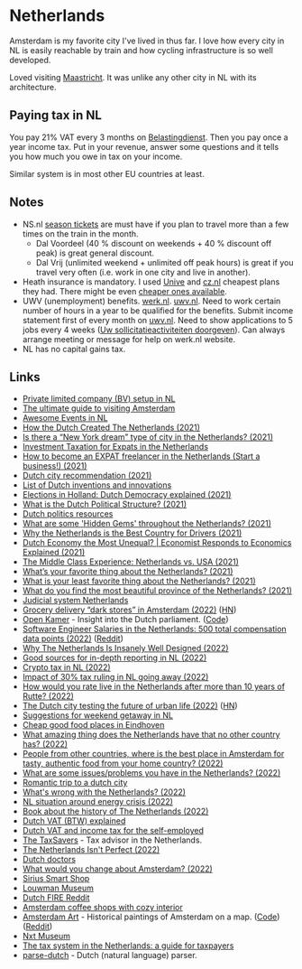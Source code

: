 # Netherlands

Amsterdam is my favorite city I've lived in thus far. I love how every city in NL is easily reachable by train and how cycling infrastructure is so well developed.

Loved visiting [Maastricht](https://nl.wikipedia.org/wiki/Maastricht). It was unlike any other city in NL with its architecture.

## Paying tax in NL

You pay 21% VAT every 3 months on [Belastingdienst](https://www.belastingdienst.nl/). Then you pay once a year income tax. Put in your revenue, answer some questions and it tells you how much you owe in tax on your income.

Similar system is in most other EU countries at least.

## Notes

- NS.nl [season tickets](https://www.ns.nl/en/season-tickets) are must have if you plan to travel more than a few times on the train in the month.
  - Dal Voordeel (40 % discount on weekends + 40 % discount off peak) is great general discount.
  - Dal Vrij (unlimited weekend + unlimited off peak hours) is great if you travel very often (i.e. work in one city and live in another).
- Heath insurance is mandatory. I used [Unive](https://www.unive.nl/) and [cz.nl](https://www.cz.nl) cheapest plans they had. There might be even [cheaper ones available](https://www.zilverenkruis.nl/English/insurances/national-healthcare-insurance/Paginas/default.aspx).
- UWV (unemployment) benefits. [werk.nl](https://www.werk.nl/werk_nl/werknemer/home). [uwv.nl](https://www.uwv.nl/particulieren/). Need to work certain number of hours in a year to be qualified for the benefits. Submit income statement first of every month on [uwv.nl](https://www.uwv.nl/particulieren/formulieren/invullen-inkomstenopgave.aspx). Need to show applications to 5 jobs every 4 weeks ([Uw sollicitatieactiviteiten doorgeven](https://digid.werk.nl/werk_nl/werknemer/mijn_werkmap/doorgeven/taken)). Can always arrange meeting or message for help on werk.nl website.
- NL has no capital gains tax.

## Links

- [Private limited company (BV) setup in NL](https://business.gov.nl/starting-your-business/choosing-a-business-structure/private-limited-company/)
- [The ultimate guide to visiting Amsterdam](https://www.notion.so/The-ultimate-guide-to-visiting-Amsterdam-2002074140be4a12b9e79f75708be171)
- [Awesome Events in NL](https://github.com/awkward/awesome-netherlands-events)
- [How the Dutch Created The Netherlands (2021)](https://www.youtube.com/watch?v=M9tEABvnFXs)
- [Is there a “New York dream” type of city in the Netherlands? (2021)](https://www.reddit.com/r/Netherlands/comments/oz4ptj/is_there_a_new_york_dream_type_of_city_in_the/)
- [Investment Taxation for Expats in the Netherlands](https://www.expatbriefing.com/country/netherlands/taxation/investment-taxation-for-expats-in-the-netherlands.html)
- [How to become an EXPAT freelancer in the Netherlands (Start a business!) (2021)](https://www.youtube.com/watch?v=ibybpDZlOAA)
- [Dutch city recommendation (2021)](https://www.reddit.com/r/Netherlands/comments/pljppa/dutch_city_recommendation/)
- [List of Dutch inventions and innovations](https://en.wikipedia.org/wiki/List_of_Dutch_inventions_and_innovations)
- [Elections in Holland: Dutch Democracy explained (2021)](https://www.youtube.com/watch?v=6yMiq96BgRc)
- [What is the Dutch Political Structure? (2021)](https://www.youtube.com/watch?app=desktop&v=flBqZq8xhaE)
- [Dutch politics resources](https://www.reddit.com/r/Netherlands/comments/qka59b/dutch_politics/)
- [What are some 'Hidden Gems' throughout the Netherlands? (2021)](https://www.reddit.com/r/Netherlands/comments/qxchgr/what_are_some_hidden_gems_throughout_the/)
- [Why the Netherlands is the Best Country for Drivers (2021)](https://www.youtube.com/watch?v=d8RRE2rDw4k)
- [Dutch Economy the Most Unequal? | Economist Responds to Economics Explained (2021)](https://www.youtube.com/watch?v=tW_kw6OPXc0)
- [The Middle Class Experience: Netherlands vs. USA (2021)](https://www.youtube.com/watch?v=FuZ5WO8xoks)
- [What’s your favorite thing about the Netherlands? (2021)](https://www.reddit.com/r/Netherlands/comments/r11576/whats_your_favorite_thing_about_the_netherlands/)
- [What is your least favorite thing about the Netherlands? (2021)](https://www.reddit.com/r/Netherlands/comments/r1cf2f/what_is_your_least_favorite_thing_about_the/)
- [What do you find the most beautiful province of the Netherlands? (2021)](https://www.reddit.com/r/Netherlands/comments/rhtdj5/what_do_you_find_the_most_beautiful_province_of/)
- [Judicial system Netherlands](https://www.rechtspraak.nl/English)
- [Grocery delivery “dark stores” in Amsterdam (2022)](https://arstechnica.com/tech-policy/2022/02/grocery-delivery-dark-stores-in-amsterdam-have-residents-hopping-mad/) ([HN](https://news.ycombinator.com/item?id=30406995))
- [Open Kamer](https://www.openkamer.org/) - Insight into the Dutch parliament. ([Code](https://github.com/openkamer/openkamer))
- [Software Engineer Salaries in the Netherlands: 500 total compensation data points (2022)](https://www.youtube.com/watch?v=-yYMV7m3wxY) ([Reddit](https://www.reddit.com/r/cscareerquestionsEU/comments/tbyi9v/software_engineer_salaries_in_the_netherlands_500/))
- [Why The Netherlands Is Insanely Well Designed (2022)](https://www.youtube.com/watch?v=lP-G-inkkDg)
- [Good sources for in-depth reporting in NL (2022)](https://www.reddit.com/r/Netherlands/comments/u2jf5r/what_is_a_good_source_for_indepth_reporting_in_nl/)
- [Crypto tax in NL (2022)](https://www.reddit.com/r/Netherlands/comments/u5k8b8/crypto_taxes_decoded/)
- [Impact of 30% tax ruling in NL going away (2022)](https://twitter.com/GergelyOrosz/status/1518582378230427648)
- [How would you rate live in the Netherlands after more than 10 years of Rutte? (2022)](https://www.reddit.com/r/Netherlands/comments/ulkn2u/how_would_you_rate_live_in_the_netherlands_after/)
- [The Dutch city testing the future of urban life (2022)](https://www.bbc.com/future/article/20220404-the-dutch-city-experimenting-with-the-future-of-urban-life) ([HN](https://news.ycombinator.com/item?id=31314654))
- [Suggestions for weekend getaway in NL](https://www.reddit.com/r/Netherlands/comments/umdmax/suggestions_for_weekend_getaway_in_nl/)
- [Cheap good food places in Eindhoven](https://www.reddit.com/r/eindhoven/comments/uttfdn/am_i_alone_in_thinking_that_eindhoven_doesnt_have/)
- [What amazing thing does the Netherlands have that no other country has? (2022)](https://www.reddit.com/r/Netherlands/comments/w2ng6e/what_amazing_thing_does_the_netherlands_have_that/)
- [People from other countries, where is the best place in Amsterdam for tasty, authentic food from your home country? (2022)](https://www.reddit.com/r/Amsterdam/comments/w8ot1m/people_from_other_countries_where_is_the_best/)
- [What are some issues/problems you have in the Netherlands? (2022)](https://www.reddit.com/r/Netherlands/comments/waz9zs/what_are_some_issuesproblems_you_have_in_the/)
- [Romantic trip to a dutch city](https://www.reddit.com/r/Netherlands/comments/we7xfx/romentic_trip_to_a_dutch_city/)
- [What's wrong with the Netherlands? (2022)](https://www.reddit.com/r/Netherlands/comments/x79u6y/theres_bad_in_every_good_whats_wrong_with_the/)
- [NL situation around energy crisis (2022)](https://www.reddit.com/r/Netherlands/comments/xdiu4q/so_all_this_what_is_happening_right_now_is/)
- [Book about the history of The Netherlands (2022)](https://www.reddit.com/r/Netherlands/comments/y0a0ef/book_about_the_history_of_the_netherlands/)
- [Dutch VAT (BTW) explained](https://www.youtube.com/watch?v=73i7ILB78XM)
- [Dutch VAT and income tax for the self-employed](https://business.gov.nl/regulation/self-employed-professionals-tax/)
- [The TaxSavers](https://taxsavers.nl/) - Tax advisor in the Netherlands.
- [The Netherlands Isn't Perfect (2022)](https://www.youtube.com/watch?v=9d2WPncRi24)
- [Dutch doctors](https://www.reddit.com/r/Netherlands/comments/ylaezs/100_true/)
- [What would you change about Amsterdam? (2022)](https://www.reddit.com/r/Amsterdam/comments/yrco2i/what_would_you_change_about_amsterdam/)
- [Sirius Smart Shop](https://www.sirius.nl/en/)
- [Louwman Museum](https://www.louwmanmuseum.nl/)
- [Dutch FIRE Reddit](https://www.reddit.com/r/DutchFIRE/)
- [Amsterdam coffee shops with cozy interior](https://www.reddit.com/r/AmsterdamEnts/comments/1037hj2/coffeeshops_with_beautiful_and_cozy_interior/)
- [Amsterdam Art](https://agentcooper.github.io/amsterdam-art/) - Historical paintings of Amsterdam on a map. ([Code](https://github.com/agentcooper/amsterdam-art#readme)) ([Reddit](https://www.reddit.com/r/Amsterdam/comments/116enzj/historic_paintings_of_amsterdam_on_a_map/))
- [Nxt Museum](https://nxtmuseum.com/)
- [The tax system in the Netherlands: a guide for taxpayers](https://www.expatica.com/nl/finance/taxes/netherlands-tax-system-103981/)
- [parse-dutch](https://github.com/wooorm/parse-dutch) - Dutch (natural language) parser.

